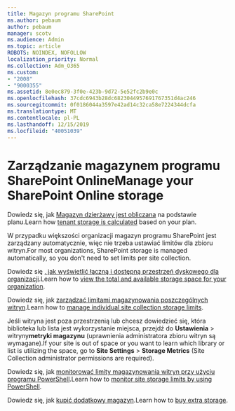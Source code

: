 ```yaml
---
title: Magazyn programu SharePoint
ms.author: pebaum
author: pebaum
manager: scotv
ms.audience: Admin
ms.topic: article
ROBOTS: NOINDEX, NOFOLLOW
localization_priority: Normal
ms.collection: Adm_O365
ms.custom:
- "2008"
- "9000355"
ms.assetid: 8e0ec879-3f0e-423b-9d72-5e52fc2b9e0c
ms.openlocfilehash: 37cdc6943b28dc6823044957691767351d4ac246
ms.sourcegitcommit: 0f0186044a3597e42ad14c32ca58e7224344dcfa
ms.translationtype: MT
ms.contentlocale: pl-PL
ms.lasthandoff: 12/15/2019
ms.locfileid: "40051039"
---
```

# <a name="manage-your-sharepoint-online-storage"></a><span data-ttu-id="b2817-102">Zarządzanie magazynem programu SharePoint Online</span><span class="sxs-lookup"><span data-stu-id="b2817-102">Manage your SharePoint Online storage</span></span>

<span data-ttu-id="b2817-103">Dowiedz się, jak [Magazyn dzierżawy jest obliczana](https://docs.microsoft.com/office365/servicedescriptions/sharepoint-online-service-description/sharepoint-online-limits?redirectedfrom=MSDN#limits-by-plan) na podstawie planu.</span><span class="sxs-lookup"><span data-stu-id="b2817-103">Learn how [tenant storage is calculated](https://docs.microsoft.com/office365/servicedescriptions/sharepoint-online-service-description/sharepoint-online-limits?redirectedfrom=MSDN#limits-by-plan) based on your plan.</span></span>

<span data-ttu-id="b2817-104">W przypadku większości organizacji magazyn programu SharePoint jest zarządzany automatycznie, więc nie trzeba ustawiać limitów dla zbioru witryn.</span><span class="sxs-lookup"><span data-stu-id="b2817-104">For most organizations, SharePoint storage is managed automatically, so you don't need to set limits per site collection.</span></span>

<span data-ttu-id="b2817-105">Dowiedz się [, jak wyświetlić łączną i dostępną przestrzeń dyskowego dla organizacji](https://docs.microsoft.com/sharepoint/manage-site-collection-storage-limits).</span><span class="sxs-lookup"><span data-stu-id="b2817-105">Learn how to [view the total and available storage space for your organization](https://docs.microsoft.com/sharepoint/manage-site-collection-storage-limits).</span></span>

<span data-ttu-id="b2817-106">Dowiedz się, jak [zarządzać limitami magazynowania poszczególnych witryn](https://docs.microsoft.com/sharepoint/manage-site-collection-storage-limits#manage-individual-site-storage-limits).</span><span class="sxs-lookup"><span data-stu-id="b2817-106">Learn how to [manage individual site collection storage limits](https://docs.microsoft.com/sharepoint/manage-site-collection-storage-limits#manage-individual-site-storage-limits).</span></span>

<span data-ttu-id="b2817-107">Jeśli witryna jest poza przestrzenią lub chcesz dowiedzieć się, która biblioteka lub lista jest wykorzystanie miejsca, przejdź do **Ustawienia** > witryny**metryki magazynu** (uprawnienia administratora zbioru witryn są wymagane).</span><span class="sxs-lookup"><span data-stu-id="b2817-107">If your site is out of space or you want to learn which library or list is utilizing the space, go to **Site Settings** > **Storage Metrics** (Site Collection administrator permissions are required).</span></span>

<span data-ttu-id="b2817-108">Dowiedz się, jak [monitorować limity magazynowania witryn przy użyciu programu PowerShell](https://docs.microsoft.com/sharepoint/manage-site-collection-storage-limits#monitor-site-storage-limits-by-using-powershell).</span><span class="sxs-lookup"><span data-stu-id="b2817-108">Learn how to [monitor site storage limits by using PowerShell](https://docs.microsoft.com/sharepoint/manage-site-collection-storage-limits#monitor-site-storage-limits-by-using-powershell).</span></span>

<span data-ttu-id="b2817-109">Dowiedz się, jak [kupić dodatkowy magazyn](https://docs.microsoft.com/office365/admin/subscriptions-and-billing/add-storage-space).</span><span class="sxs-lookup"><span data-stu-id="b2817-109">Learn how to [buy extra storage](https://docs.microsoft.com/office365/admin/subscriptions-and-billing/add-storage-space).</span></span> 
  